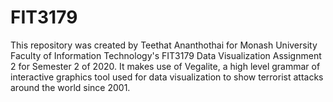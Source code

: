 # FIT3179
This repository was created by Teethat Ananthothai for Monash University Faculty of Information Technology's FIT3179 Data Visualization Assignment 2 for Semester 2 of 2020. It makes use of Vegalite, a high level grammar of interactive graphics tool used for data visualization to show terrorist attacks around the world since 2001. 

